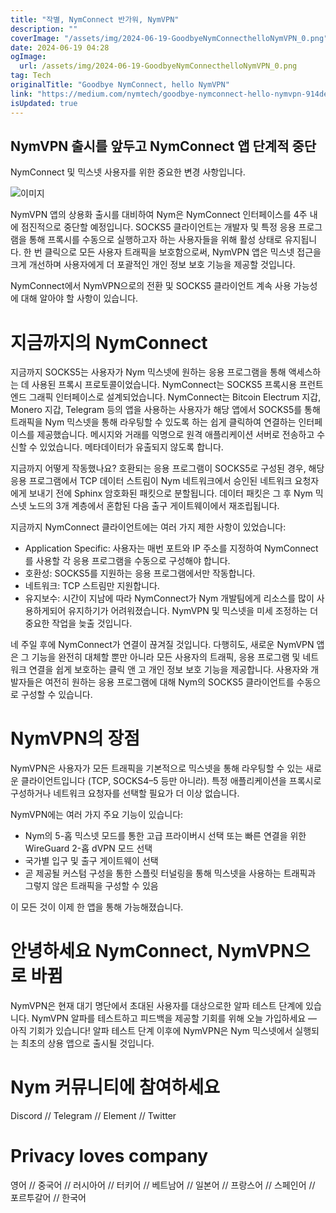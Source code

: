 ```yaml
---
title: "작별, NymConnect 반가워, NymVPN"
description: ""
coverImage: "/assets/img/2024-06-19-GoodbyeNymConnecthelloNymVPN_0.png"
date: 2024-06-19 04:28
ogImage:
  url: /assets/img/2024-06-19-GoodbyeNymConnecthelloNymVPN_0.png
tag: Tech
originalTitle: "Goodbye NymConnect, hello NymVPN"
link: "https://medium.com/nymtech/goodbye-nymconnect-hello-nymvpn-914defc96201"
isUpdated: true
---
```


## NymVPN 출시를 앞두고 NymConnect 앱 단계적 중단

NymConnect 및 믹스넷 사용자를 위한 중요한 변경 사항입니다.

![이미지](/assets/img/2024-06-19-GoodbyeNymConnecthelloNymVPN_0.png)

NymVPN 앱의 상용화 출시를 대비하여 Nym은 NymConnect 인터페이스를 4주 내에 점진적으로 중단할 예정입니다. SOCKS5 클라이언트는 개발자 및 특정 응용 프로그램을 통해 프록시를 수동으로 실행하고자 하는 사용자들을 위해 활성 상태로 유지됩니다. 한 번 클릭으로 모든 사용자 트래픽을 보호함으로써, NymVPN 앱은 믹스넷 접근을 크게 개선하며 사용자에게 더 포괄적인 개인 정보 보호 기능을 제공할 것입니다.

<div class="content-ad"></div>

NymConnect에서 NymVPN으로의 전환 및 SOCKS5 클라이언트 계속 사용 가능성에 대해 알아야 할 사항이 있습니다.

# 지금까지의 NymConnect

지금까지 SOCKS5는 사용자가 Nym 믹스넷에 원하는 응용 프로그램을 통해 액세스하는 데 사용된 프록시 프로토콜이었습니다. NymConnect는 SOCKS5 프록시용 프런트 엔드 그래픽 인터페이스로 설계되었습니다. NymConnect는 Bitcoin Electrum 지갑, Monero 지갑, Telegram 등의 앱을 사용하는 사용자가 해당 앱에서 SOCKS5를 통해 트래픽을 Nym 믹스넷을 통해 라우팅할 수 있도록 하는 쉽게 클릭하여 연결하는 인터페이스를 제공했습니다. 메시지와 거래를 익명으로 원격 애플리케이션 서버로 전송하고 수신할 수 있었습니다. 메타데이터가 유출되지 않도록 합니다.

지금까지 어떻게 작동했나요? 호환되는 응용 프로그램이 SOCKS5로 구성된 경우, 해당 응용 프로그램에서 TCP 데이터 스트림이 Nym 네트워크에서 승인된 네트워크 요청자에게 보내기 전에 Sphinx 암호화된 패킷으로 분할됩니다. 데이터 패킷은 그 후 Nym 믹스넷 노드의 3개 계층에서 혼합된 다음 출구 게이트웨이에서 재조립됩니다.

<div class="content-ad"></div>

지금까지 NymConnect 클라이언트에는 여러 가지 제한 사항이 있었습니다:

- Application Specific: 사용자는 매번 포트와 IP 주소를 지정하여 NymConnect를 사용할 각 응용 프로그램을 수동으로 구성해야 합니다.
- 호환성: SOCKS5를 지원하는 응용 프로그램에서만 작동합니다.
- 네트워크: TCP 스트림만 지원합니다.
- 유지보수: 시간이 지남에 따라 NymConnect가 Nym 개발팀에게 리소스를 많이 사용하게되어 유지하기가 어려워졌습니다. NymVPN 및 믹스넷을 미세 조정하는 더 중요한 작업을 늦출 것입니다.

네 주일 후에 NymConnect가 연결이 끊겨질 것입니다. 다행히도, 새로운 NymVPN 앱은 그 기능을 완전히 대체할 뿐만 아니라 모든 사용자의 트래픽, 응용 프로그램 및 네트워크 연결을 쉽게 보호하는 클릭 앤 고 개인 정보 보호 기능을 제공합니다. 사용자와 개발자들은 여전히 원하는 응용 프로그램에 대해 Nym의 SOCKS5 클라이언트를 수동으로 구성할 수 있습니다.

# NymVPN의 장점

<div class="content-ad"></div>

NymVPN은 사용자가 모든 트래픽을 기본적으로 믹스넷을 통해 라우팅할 수 있는 새로운 클라이언트입니다 (TCP, SOCKS4–5 등만 아니라). 특정 애플리케이션을 프록시로 구성하거나 네트워크 요청자를 선택할 필요가 더 이상 없습니다.

NymVPN에는 여러 가지 주요 기능이 있습니다:

- Nym의 5-홉 믹스넷 모드를 통한 고급 프라이버시 선택 또는 빠른 연결을 위한 WireGuard 2-홉 dVPN 모드 선택
- 국가별 입구 및 출구 게이트웨이 선택
- 곧 제공될 커스텀 구성을 통한 스플릿 터널링을 통해 믹스넷을 사용하는 트래픽과 그렇지 않은 트래픽을 구성할 수 있음

이 모든 것이 이제 한 앱을 통해 가능해졌습니다.

<div class="content-ad"></div>

# 안녕하세요 NymConnect, NymVPN으로 바뀜

NymVPN은 현재 대기 명단에서 초대된 사용자를 대상으로한 알파 테스트 단계에 있습니다. NymVPN 알파를 테스트하고 피드백을 제공할 기회를 위해 오늘 가입하세요 — 아직 기회가 있습니다! 알파 테스트 단계 이후에 NymVPN은 Nym 믹스넷에서 실행되는 최초의 상용 앱으로 출시될 것입니다.

# Nym 커뮤니티에 참여하세요

Discord // Telegram // Element // Twitter

<div class="content-ad"></div>

# Privacy loves company

영어 // 중국어 // 러시아어 // 터키어 // 베트남어 // 일본어 // 프랑스어 // 스페인어 // 포르투갈어 // 한국어
